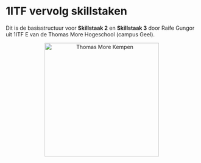 # 1ITF vervolg skillstaken 
Dit is de basisstructuur voor **Skillstaak 2** en **Skillstaak 3** door Raife Gungor uit 1ITF E van de Thomas More Hogeschool (campus Geel).

<p align="center">
    <img src="https://www.thomasmore.be/themes/wundertheme/logo.svg" alt="Thomas More Kempen" width="300" />
</p>

